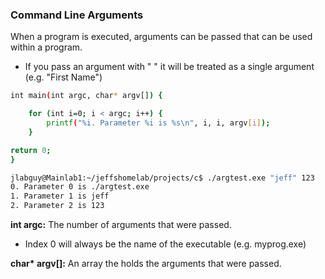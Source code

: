 ### Command Line Arguments

When a program is executed, arguments can be passed that can be used within a program.

- If you pass an argument with " " it will be treated as a single argument (e.g. "First Name")

```sh
int main(int argc, char* argv[]) {

    for (int i=0; i < argc; i++) {
        printf("%i. Parameter %i is %s\n", i, i, argv[i]);
    }

return 0;
}

jlabguy@Mainlab1:~/jeffshomelab/projects/c$ ./argtest.exe "jeff" 123
0. Parameter 0 is ./argtest.exe
1. Parameter 1 is jeff
2. Parameter 2 is 123
```

**int argc:** The number of arguments that were passed.
- Index 0 will always be the name of the executable (e.g. myprog.exe)

**char\* argv[]:** An array the holds the arguments that were passed. 
